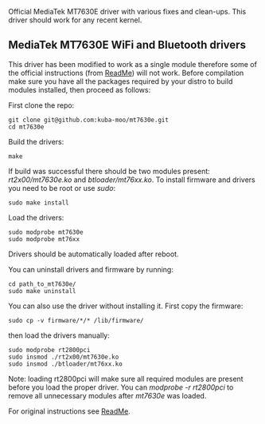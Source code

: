 Official MediaTek MT7630E driver with various fixes and clean-ups.  This driver should work for any recent kernel.

## MediaTek MT7630E WiFi and Bluetooth drivers

This driver has been modified to work as a single module therefore some of the official instructions (from [ReadMe](ReadMe)) will not work.  Before compilation make sure you have all the packages required by your distro to build modules installed, then proceed as follows:

First clone the repo:
```
git clone git@github.com:kuba-moo/mt7630e.git
cd mt7630e
```
Build the drivers:
```
make
```
If build was successful there should be two modules present: *rt2x00/mt7630e.ko* and *btloader/mt76xx.ko*.  To install firmware and drivers you need to be root or use *sudo*:
```
sudo make install
```
Load the drivers:
```
sudo modprobe mt7630e
sudo modprobe mt76xx
```
Drivers should be automatically loaded after reboot.

You can uninstall drivers and firmware by running:
```
cd path_to_mt7630e/
sudo make uninstall
```

You can also use the driver without installing it.  First copy the firmware:
```
sudo cp -v firmware/*/* /lib/firmware/
```
then load the drivers manually:
```
sudo modprobe rt2800pci
sudo insmod ./rt2x00/mt7630e.ko
sudo insmod ./btloader/mt76xx.ko
```
Note: loading rt2800pci will make sure all required modules are present before you load the proper driver. You can *modprobe -r rt2800pci* to remove all unnecessary modules after *mt7630e* was loaded.

For original instructions see [ReadMe](ReadMe).
